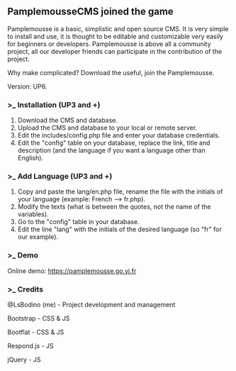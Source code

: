 ## PamplemousseCMS joined the game

Pamplemousse is a basic, simplistic and open source CMS.
It is very simple to install and use, it is thought to be editable and customizable very easily for beginners or developers.
Pamplemousse is above all a community project, all our developer friends can participate in the contribution of the project.

Why make complicated? Download the useful, join the Pamplemousse.

Version: UP6.

### >_ Installation (UP3 and +)

1. Download the CMS and database.
2. Upload the CMS and database to your local or remote server.
3. Edit the includes/config.php file and enter your database credentials.
4. Edit the "config" table on your database, replace the link, title and description (and the language if you want a language other than English).


### >_ Add Language (UP3 and +)

1. Copy and paste the lang/en.php file, rename the file with the initials of your language (example: French --> fr.php).
2. Modify the texts (what is between the quotes, not the name of the variables).
3. Go to the "config" table in your database.
4. Edit the line "lang" with the initials of the desired language (so "fr" for our example).


### >_ Demo

Online demo: https://pamplemousse.go.yj.fr

### >_ Credits

@LsBodino (me) - Project development and management

Bootstrap - CSS & JS

Bootflat - CSS & JS

Respond.js - JS

jQuery - JS